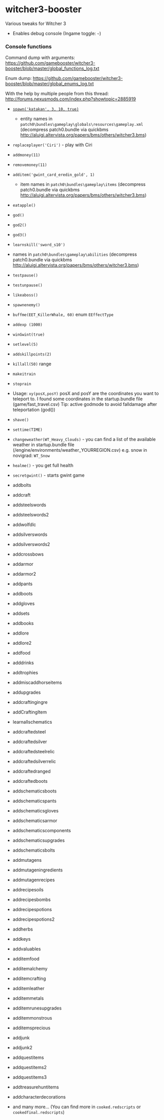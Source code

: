 # witcher3-booster

Various tweaks for Witcher 3

* Enables debug console (Ingame toggle: `~`)

### Console functions

Command dump with arguments: https://github.com/gamebooster/witcher3-booster/blob/master/global_functions_log.txt

Enum dump: https://github.com/gamebooster/witcher3-booster/blob/master/global_enums_log.txt

With the help by multiple people from this thread: http://forums.nexusmods.com/index.php?showtopic=2885919

* [`spawn('katakan', 3, 10, true)`](https://github.com/gamebooster/witcher3-booster/blob/d0f0c1e028cee21cefed096b6b56624485ef38a6/global_functions_log.txt#L464)
  * entity names in `patch0\bundles\gameplay\globals\resources\gameplay.xml` (decompress patch0.bundle via quickbms http://aluigi.altervista.org/papers/bms/others/witcher3.bms)
* `replaceplayer('Ciri')` - play with Ciri
* `addmoney(11)`
* `removemoney(11)`
* `additem('gwint_card_eredin_gold', 1)`
  *  item names in `patch0\bundles\gameplay\items` (decompress patch0.bundle via quickbms http://aluigi.altervista.org/papers/bms/others/witcher3.bms)
*  `eatapple()`
*  `god()`
*  `god2()`
*  `god3()`
*  `learnskill('sword_s10')`
  * names in `patch0\bundles\gameplay\abilities` (decompress patch0.bundle via quickbms http://aluigi.altervista.org/papers/bms/others/witcher3.bms)
*  `testpause()`
*  `testunpause()`
*  `likeaboss()`
*  `spawnenemy()`
*  `buffme(EET_KillerWhale, 60)` enum `EEffectType`
*  `addexp (1000)`
*  `winGwint(true)`
*  `setlevel(5)`
*  `addskillpoints(2)`
*  `killall(50)` range
*  `makeitrain`
* `stoprain`
* Usage: `xy(posX,posY)`
posX and posY are the coordinates you want to teleport to.
I found some coordinates in the startup.bundle file (game/fast_travel.csv)
Tip: active godmode to avoid falldamage after teleportation (god())

* `shave()`
* `settime(TIME)`
* `changeweather(WT_Heavy_Clouds)` - you can find a list of the available weather in startup.bundle file (/engine/environments/weather_YOURREGION.csv) e.g. snow in novigrad: `WT_Snow`
* `healme()` - you get full health
* `secretgwint()` - starts gwint game
* addbolts
* addcraft
* addsteelswords
* addsteelswords2
* addwolfdlc
* addsilverswords
* addsilverswords2
* addcrossbows
* addarmor
* addarmor2
* addpants
* addboots
* addgloves
* addsets
* addbooks
* addlore
* addlore2
* addfood
* adddrinks
* addtrophies
* addmiscaddhorseitems
* addupgrades
* addcraftingingre
* addCraftingItem
* learnallschematics
* addcraftedsteel
* addcraftedsilver
* addcraftedsteelrelic
* addcraftedsilverrelic
* addcraftedranged
* addcraftedboots
* addschematicsboots
* addschematicspants
* addschematicsgloves
* addschematicsarmor
* addschematicscomponents
* addschematicsupgrades
* addschematicsbolts
* addmutagens
* addmutageningredients
* addmutagenrecipes
* addrecipesoils
* addrecipesbombs
* addrecipespotions
* addrecipespotions2
* addherbs
* addkeys
* addvaluables
* additemfood
* additemalchemy
* additemcrafting
* additemleather
* additemmetals
* additemrunesupgrades
* additemmonstrous
* additemsprecious
* addjunk
* addjunk2
* addquestitems
* addquestitems2
* addquestitems3
* addtreasurehuntitems
* addcharacterdecorations
*  and many more... (You can find more in `cooked.redscripts` or `cookedfinal.redscripts`)
